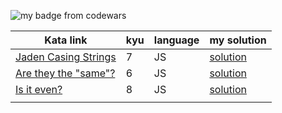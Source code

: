 ![my badge from codewars](https://www.codewars.com/users/DreasWeiss/badges/large)

|Kata link|kyu|language|my solution|
|---|----|---|---|
|[Jaden Casing Strings](https://www.codewars.com/kata/5390bac347d09b7da40006f6/train/javascript)|7|JS|[solution](./jadenCasingStrings/)|
|[Are they the "same"?](https://www.codewars.com/kata/550498447451fbbd7600041c/train/javascript)|6|JS|[solution](./areTheyTheSame/)|
|[Is it even?](https://www.codewars.com/kata/555a67db74814aa4ee0001b5/train/javascript)|8|JS|[solution](./isItEven/)|
|||||